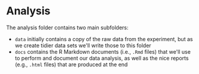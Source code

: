 # Analysis

The analysis folder contains two main subfolders:

- `data` initially contains a copy of the raw data from the experiment, but as we create tidier data sets we'll write those to this folder
- `docs` contains the R Markdown documents (i.e., `.Rmd` files) that we'll use to perform and document our data analysis, as well as the nice reports (e.g., `.html` files) that are produced at the end
